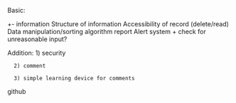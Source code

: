 Basic:

+- information
Structure of information
Accessibility of record (delete/read)
Data manipulation/sorting algorithm
report 
Alert system + check for unreasonable input? 

Addition:
      1) security 
    
      2) comment 

      3) simple learning device for comments
github
